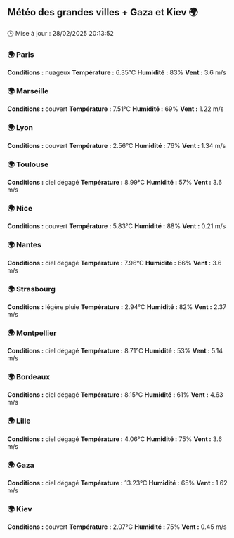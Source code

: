 ## Météo des grandes villes + Gaza et Kiev 🌍
🕒 Mise à jour : 28/02/2025 20:13:52

### 🌍 Paris
**Conditions :** nuageux
**Température :** 6.35°C
**Humidité :** 83%
**Vent :** 3.6 m/s

### 🌍 Marseille
**Conditions :** couvert
**Température :** 7.51°C
**Humidité :** 69%
**Vent :** 1.22 m/s

### 🌍 Lyon
**Conditions :** couvert
**Température :** 2.56°C
**Humidité :** 76%
**Vent :** 1.34 m/s

### 🌍 Toulouse
**Conditions :** ciel dégagé
**Température :** 8.99°C
**Humidité :** 57%
**Vent :** 3.6 m/s

### 🌍 Nice
**Conditions :** couvert
**Température :** 5.83°C
**Humidité :** 88%
**Vent :** 0.21 m/s

### 🌍 Nantes
**Conditions :** ciel dégagé
**Température :** 7.96°C
**Humidité :** 66%
**Vent :** 3.6 m/s

### 🌍 Strasbourg
**Conditions :** légère pluie
**Température :** 2.94°C
**Humidité :** 82%
**Vent :** 2.37 m/s

### 🌍 Montpellier
**Conditions :** ciel dégagé
**Température :** 8.71°C
**Humidité :** 53%
**Vent :** 5.14 m/s

### 🌍 Bordeaux
**Conditions :** ciel dégagé
**Température :** 8.15°C
**Humidité :** 61%
**Vent :** 4.63 m/s

### 🌍 Lille
**Conditions :** ciel dégagé
**Température :** 4.06°C
**Humidité :** 75%
**Vent :** 3.6 m/s

### 🌍 Gaza
**Conditions :** ciel dégagé
**Température :** 13.23°C
**Humidité :** 65%
**Vent :** 1.62 m/s

### 🌍 Kiev
**Conditions :** couvert
**Température :** 2.07°C
**Humidité :** 75%
**Vent :** 0.45 m/s

